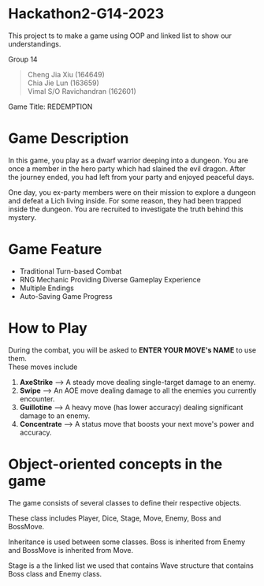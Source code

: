 # Hackathon2-G14-2023
This project ts to make a game using OOP and linked list to show our understandings.

Group 14
> Cheng Jia Xiu (164649)   
> Chia Jie Lun (163659)   
> Vimal S/O Ravichandran (162601)

Game Title:
REDEMPTION

# Game Description
In this game, you play as a dwarf warrior deeping into a dungeon.
You are once a member in the hero party which had slained the evil dragon.
After the journey ended, you had left from your party and enjoyed peaceful days.  

One day, you ex-party members were on their mission to explore a dungeon and defeat a Lich living inside.
For some reason, they had been trapped inside the dungeon.
You are recruited to investigate the truth behind this mystery. 

# Game Feature
- Traditional Turn-based Combat
- RNG Mechanic Providing Diverse Gameplay Experience
- Multiple Endings
- Auto-Saving Game Progress

# How to Play
During the combat, you will be asked to **ENTER YOUR MOVE's NAME** to use them.  
These moves include  

1. **AxeStrike**   --> A steady move dealing single-target damage to an enemy.  
2. **Swipe**       --> An AOE move dealing damage to all the enemies you currently encounter.  
3. **Guillotine**  --> A heavy move (has lower accuracy) dealing significant damage to an enemy.  
4. **Concentrate** --> A status move that boosts your next move's power and accuracy.

# Object-oriented concepts in the game
The game consists of several classes to define their respective objects.  

These class includes Player, Dice, Stage, Move, Enemy, Boss and BossMove.  

Inheritance is used between some classes. Boss is inherited from Enemy and BossMove is inherited from Move.

Stage is a the linked list we used that contains Wave structure that contains Boss class and Enemy class.

